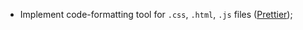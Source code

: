 - Implement code-formatting tool for `.css`, `.html`, `.js` files ([Prettier](https://prettier.io/));  